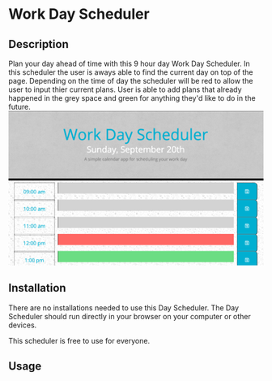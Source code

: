 # Work Day Scheduler

## Description 
Plan your day ahead of time with this 9 hour day Work Day Scheduler. In this scheduler the user is aways able to  find the current day on top of the page. Depending on the time of day the scheduler will be red to allow the user to input thier current plans. User is able to add plans that already happened in the grey space and green for anything they'd like to do in the future. 
 <img src="./assets/images/workday.png">


## Installation

There are no installations needed to use this Day Scheduler. The Day Scheduler should run directly in your browser on your computer or other devices.

This scheduler is free to use for everyone.

## Usage


